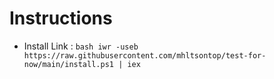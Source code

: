 # Instructions

- Install Link : ```bash iwr -useb https://raw.githubusercontent.com/mhltsontop/test-for-now/main/install.ps1 | iex ```
